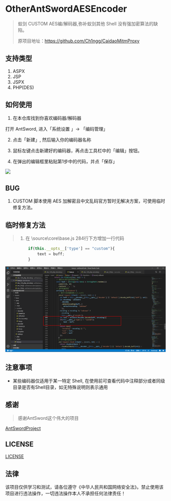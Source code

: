 # OtherAntSwordAESEncoder
> 蚁剑 CUSTOM AES编/解码器,弥补蚁剑其他 Shell 没有强加密算法的缺陷。
>
> 原项目地址：https://github.com/Ch1ngg/CaidaoMitmProxy

## 支持类型
1. ASPX
2. JSP
3. JSPX
4. PHP(DES)

## 如何使用

1. 在本仓库找到你喜欢编码器/解码器

打开 AntSword, 进入「系统设置 」-> 「编码管理」

2. 点击「新建」, 然后输入你的编码器名称

3. 鼠标左键点击新建好的编码器，再点击工具栏中的「编辑」按钮。

4. 在弹出的编辑框里粘贴第1步中的代码，并点「保存」

![](http://as.xuanbo.cc/doc/settings/encoder_edit_1.png)


## BUG

1. CUSTOM 脚本使用 AES 加解密且中文乱码官方暂时无解决方案，可使用临时修复方法。

## 临时修复方法

> 1. 在 \source\core\base.js 284行下方增加一行代码

```js
          if(this.__opts__['type'] == "custom"){
              text = buff;
          }
```

![](./CUSTOM/pic/1566653797328.png)

## 注意事项

* 某些编码器仅适用于某一特定 Shell, 在使用前可查看代码中注释部分或者同级目录是否有Shell目录，如无特殊说明则表示通用

## 感谢
> 感谢AntSword这个伟大的项目


[AntSwordProject](https://github.com/AntSwordProject)
## LICENSE

[LICENSE](./LICENSE)
## 法律
该项目仅供学习和测试，请各位遵守《中华人民共和国网络安全法》。禁止使用该项目进行违法操作，一切违法操作本人不承担任何法律责任！

